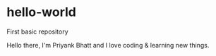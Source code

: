 # hello-world
First basic repository

Hello there,
I'm Priyank Bhatt and I love coding & learning new things.
